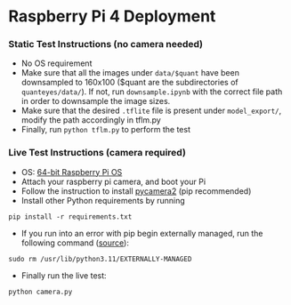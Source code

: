 # Raspberry Pi 4 Deployment

### Static Test Instructions (no camera needed)
- No OS requirement
- Make sure that all the images under `data/$quant` have been downsampled to 160x100 ($quant are the subdirectories of `quanteyes/data/`). If not, run `downsample.ipynb` with the correct file path in order to downsample the image sizes.
- Make sure that the desired `.tflite` file is present under `model_export/`, modify the path accordingly in tflm.py
- Finally, run `python tflm.py` to perform the test

### Live Test Instructions (camera required)
- OS: [64-bit Raspberry Pi OS](https://www.raspberrypi.com/software/)
- Attach your raspberry pi camera, and boot your Pi
- Follow the instruction to install [pycamera2](https://github.com/raspberrypi/picamera2) (pip recommended)
- Install other Python requirements by running
```
pip install -r requirements.txt
```
- If you run into an error with pip begin externally managed, run the following command ([source](https://stackoverflow.com/questions/75608323/how-do-i-solve-error-externally-managed-environment-every-time-i-use-pip-3)):
```
sudo rm /usr/lib/python3.11/EXTERNALLY-MANAGED
```
- Finally run the live test:
```
python camera.py
```
